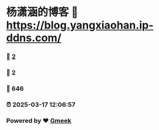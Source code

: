 # 杨潇涵的博客 :link: https://blog.yangxiaohan.ip-ddns.com/ 
### :page_facing_up: [2](https://blog.yangxiaohan.ip-ddns.com//tag.html) 
### :speech_balloon: 2 
### :hibiscus: 646 
### :alarm_clock: 2025-03-17 12:06:57 
### Powered by :heart: [Gmeek](https://github.com/Meekdai/Gmeek)
